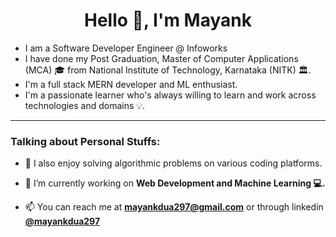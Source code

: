<h1 align="center">Hello 👋, I'm Mayank</h1>

- I am a Software Developer Engineer @ Infoworks
- I have done my Post Graduation, Master of Computer Applications (MCA) 🎓 from National Institute of Technology, Karnataka (NITK) 🏛.
- I'm a full stack MERN developer and ML enthusiast.
- I'm a passionate learner who's always willing to learn and work across technologies and domains 💡.

<hr />

### Talking about Personal Stuffs:

- 🌱 I also enjoy solving algorithmic problems on various coding platforms.

- 🔭 I’m currently working on **Web Development and Machine Learning 💻.**

- 📫 You can reach me at **mayankdua297@gmail.com** or through linkedin <a href="https://linkedin.com/in/mayankdua297" target="blank">**@mayankdua297**</a>
